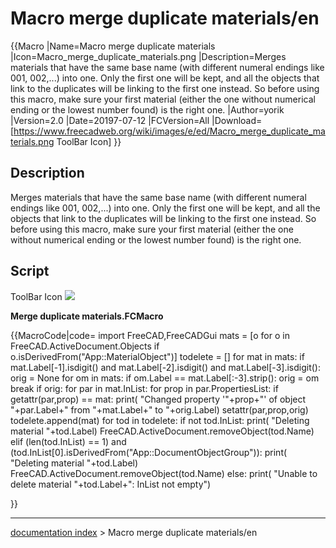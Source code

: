 # Macro merge duplicate materials/en
{{Macro
|Name=Macro merge duplicate materials
|Icon=Macro_merge_duplicate_materials.png
|Description=Merges materials that have the same base name (with different numeral endings like 001, 002,...) into one. Only the first one will be kept, and all the objects that link to the duplicates will be linking to the first one instead. So before using this macro, make sure your first material (either the one without numerical ending or the lowest number found) is the right one.
|Author=yorik
|Version=2.0
|Date=20197-07-12
|FCVersion=All
|Download=[https://www.freecadweb.org/wiki/images/e/ed/Macro_merge_duplicate_materials.png ToolBar Icon]
}}

## Description

Merges materials that have the same base name (with different numeral endings like 001, 002,\...) into one. Only the first one will be kept, and all the objects that link to the duplicates will be linking to the first one instead. So before using this macro, make sure your first material (either the one without numerical ending or the lowest number found) is the right one.

## Script

ToolBar Icon ![](images/Macro_merge_duplicate_materials.png )

**Merge duplicate materials.FCMacro**


{{MacroCode|code=
import FreeCAD,FreeCADGui
mats = [o for o in FreeCAD.ActiveDocument.Objects if o.isDerivedFrom("App::MaterialObject")]
todelete = []
for mat in mats:
    if mat.Label[-1].isdigit() and mat.Label[-2].isdigit() and mat.Label[-3].isdigit():
        orig = None
        for om in mats:
            if om.Label == mat.Label[:-3].strip():
                orig = om
                break
        if orig:
            for par in mat.InList:
                for prop in par.PropertiesList:
                    if getattr(par,prop) == mat:
                        print( "Changed property '"+prop+"' of object "+par.Label+" from "+mat.Label+" to "+orig.Label)
                        setattr(par,prop,orig)
            todelete.append(mat)
for tod in todelete:
    if not tod.InList:
        print( "Deleting material "+tod.Label)
        FreeCAD.ActiveDocument.removeObject(tod.Name)
    elif (len(tod.InList) == 1) and (tod.InList[0].isDerivedFrom("App::DocumentObjectGroup")):
        print( "Deleting material "+tod.Label)
        FreeCAD.ActiveDocument.removeObject(tod.Name)
    else:
        print( "Unable to delete material "+tod.Label+": InList not empty")

}}

---
[documentation index](../README.md) > Macro merge duplicate materials/en
